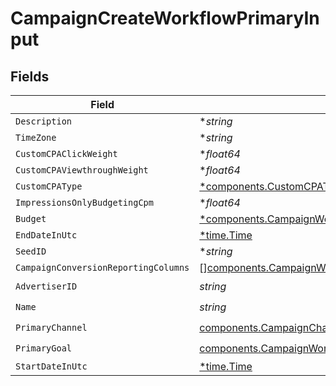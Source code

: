 # CampaignCreateWorkflowPrimaryInput


## Fields

| Field                                                                                                                                                    | Type                                                                                                                                                     | Required                                                                                                                                                 | Description                                                                                                                                              |
| -------------------------------------------------------------------------------------------------------------------------------------------------------- | -------------------------------------------------------------------------------------------------------------------------------------------------------- | -------------------------------------------------------------------------------------------------------------------------------------------------------- | -------------------------------------------------------------------------------------------------------------------------------------------------------- |
| `Description`                                                                                                                                            | **string*                                                                                                                                                | :heavy_minus_sign:                                                                                                                                       | N/A                                                                                                                                                      |
| `TimeZone`                                                                                                                                               | **string*                                                                                                                                                | :heavy_minus_sign:                                                                                                                                       | N/A                                                                                                                                                      |
| `CustomCPAClickWeight`                                                                                                                                   | **float64*                                                                                                                                               | :heavy_minus_sign:                                                                                                                                       | N/A                                                                                                                                                      |
| `CustomCPAViewthroughWeight`                                                                                                                             | **float64*                                                                                                                                               | :heavy_minus_sign:                                                                                                                                       | N/A                                                                                                                                                      |
| `CustomCPAType`                                                                                                                                          | [*components.CustomCPAType](../../models/components/customcpatype.md)                                                                                    | :heavy_minus_sign:                                                                                                                                       | N/A                                                                                                                                                      |
| `ImpressionsOnlyBudgetingCpm`                                                                                                                            | **float64*                                                                                                                                               | :heavy_minus_sign:                                                                                                                                       | N/A                                                                                                                                                      |
| `Budget`                                                                                                                                                 | [*components.CampaignWorkflowBudgetInput](../../models/components/campaignworkflowbudgetinput.md)                                                        | :heavy_minus_sign:                                                                                                                                       | N/A                                                                                                                                                      |
| `EndDateInUtc`                                                                                                                                           | [*time.Time](https://pkg.go.dev/time#Time)                                                                                                               | :heavy_minus_sign:                                                                                                                                       | N/A                                                                                                                                                      |
| `SeedID`                                                                                                                                                 | **string*                                                                                                                                                | :heavy_minus_sign:                                                                                                                                       | N/A                                                                                                                                                      |
| `CampaignConversionReportingColumns`                                                                                                                     | [][components.CampaignWorkflowCampaignConversionReportingColumnInput](../../models/components/campaignworkflowcampaignconversionreportingcolumninput.md) | :heavy_minus_sign:                                                                                                                                       | N/A                                                                                                                                                      |
| `AdvertiserID`                                                                                                                                           | *string*                                                                                                                                                 | :heavy_check_mark:                                                                                                                                       | N/A                                                                                                                                                      |
| `Name`                                                                                                                                                   | *string*                                                                                                                                                 | :heavy_check_mark:                                                                                                                                       | N/A                                                                                                                                                      |
| `PrimaryChannel`                                                                                                                                         | [components.CampaignChannelType](../../models/components/campaignchanneltype.md)                                                                         | :heavy_check_mark:                                                                                                                                       | N/A                                                                                                                                                      |
| `PrimaryGoal`                                                                                                                                            | [components.CampaignWorkflowROIGoalInput](../../models/components/campaignworkflowroigoalinput.md)                                                       | :heavy_check_mark:                                                                                                                                       | N/A                                                                                                                                                      |
| `StartDateInUtc`                                                                                                                                         | [*time.Time](https://pkg.go.dev/time#Time)                                                                                                               | :heavy_minus_sign:                                                                                                                                       | N/A                                                                                                                                                      |